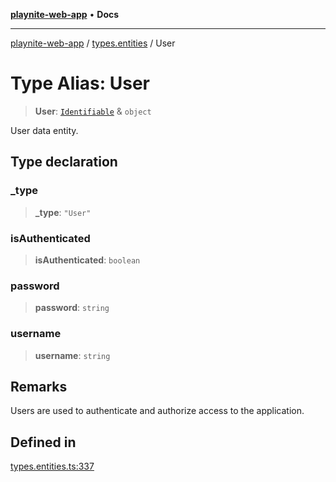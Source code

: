 [**playnite-web-app**](../../README.md) • **Docs**

***

[playnite-web-app](../../README.md) / [types.entities](../README.md) / User

# Type Alias: User

> **User**: [`Identifiable`](Identifiable.md) & `object`

User data entity.

## Type declaration

### \_type

> **\_type**: `"User"`

### isAuthenticated

> **isAuthenticated**: `boolean`

### password

> **password**: `string`

### username

> **username**: `string`

## Remarks

Users are used to authenticate and authorize access to the application.

## Defined in

[types.entities.ts:337](https://github.com/andrew-codes/playnite-web/blob/db12885cca3694adf6b8d4da5975cfb94539be46/apps/playnite-web/src/server/data/types.entities.ts#L337)
